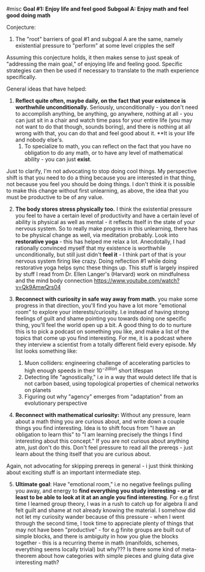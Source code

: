 #misc 
**Goal #1: Enjoy life and feel good**
	**Subgoal A: Enjoy math and feel good doing math**

Conjecture:
1. The "root" barriers of goal #1 and subgoal A are the same, namely existential pressure to "perform" at some level cripples the self

Assuming this conjecture holds, it then makes sense to just speak of "addressing the main goal," of enjoying life and feeling good. Specific strategies can then be used if necessary to translate to the math experience specifically.

General ideas that have helped:
1. **Reflect quite often, maybe daily, on the fact that your existence is worthwhile unconditionally.** Seriously, unconditionally - you don't need to accomplish anything, be anything, go anywhere, nothing at all - you can just sit in a chair and watch time pass for your entire life (you may not want to do that though, sounds boring), and there is nothing at all wrong with that, you can do that and feel good about it. **It is your life and nobody else's.
	1. To specialize to math, you can reflect on the fact that you have no obligation to do any math, or to have any level of mathematical ability - you can just **exist**.

Just to clarify, I'm not advocating to stop doing cool things. My perspective shift is that you need to do a thing because you are interested in that thing, not because you feel you should be doing things. I don't think it is possible to make this change without first unlearning, as above, the idea that you must be productive to be of any value.

2. **The body stores stress physically too.** I think the existential pressure you feel to have a certain level of productivity and have a certain level of ability is physical as well as mental - it reflects itself in the state of your nervous system. So to really make progress in this unlearning, there has to be physical change as well, via meditation probably. Look into **restorative yoga** - this has helped me relax a lot. Anecdotally, I had rationally convinced myself that my existence is worthwhile unconditionally, but still just didn't **feel it** - I think part of that is your nervous system firing like crazy. Doing reflection #1 while doing restorative yoga helps sync these things up. This stuff is largely inspired by stuff I read from Dr. Ellen Langer's (Harvard) work on mindfulness and the mind body connection https://www.youtube.com/watch?v=Qk9AmwQrs04

3. **Reconnect with curiosity in safe way away from math.** you make some progress in that direction, you'll find you have a lot more "emotional room" to explore your interests/curiosity. I.e instead of having strong feelings of guilt and shame pointing you towards doing one specific thing, you'll feel the world open up a bit. A good thing to do to nurture this is to pick a podcast on something you like, and make a list of the topics that come up you find interesting. For me, it is a podcast where they interview a scientist from a totally different field every episode. My list looks something like:
	1. Muon colliders: engineering challenge of accelerating particles to high enough speeds in their $10^{-zillion}$ short lifespan
	2. Detecting life "agnostically," i.e in a way that would detect life that is not carbon based, using topological properties of chemical networks on planets
	3. Figuring out why "agency" emerges from "adaptation" from an evolutionary perspective

4. **Reconnect with mathematical curiosity:** Without any pressure, learn about a math thing you are curious about, and write down a couple things you find interesting. Idea is to shift focus from "I have an obligation to learn this" to "I am learning precisely the things I find interesting about this concept." If you are not curious about anything atm, just don't do this. Don't feel pressure to read all the prereqs - just learn about the thing itself that you are curious about.

Again, not advocating for skipping prereqs in general - i just think thinking about exciting stuff is an important intermediate step.

5. **Ultimate goal**: Have "emotional room," i.e no negative feelings pulling you away, and energy to **find everything you study interesting** **- or at least to be able to look at it at an angle you find interesting**. For e.g first time I learned group theory, I was in a rush to catch up for algebra II and felt guilt and shame at not already knowing the material. I somehow did not let my curiosity wander because of this pressure - when I went through the second time, I took time to appreciate plenty of things that may not have been "productive" - for e.g finite groups are built out of simple blocks, and there is ambiguity in how you glue the blocks together - this is a recurring theme in math (manifolds, schemes, everything seems locally trivial) but why??? Is there some kind of meta-theorem about how categories with simple pieces and gluing data give interesting math?
